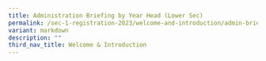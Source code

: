 ```yaml
---
title: Administration Briefing by Year Head (Lower Sec)
permalink: /sec-1-registration-2023/welcome-and-introduction/admin-briefing-yhls/
variant: markdown
description: ""
third_nav_title: Welcome & Introduction
---
```

